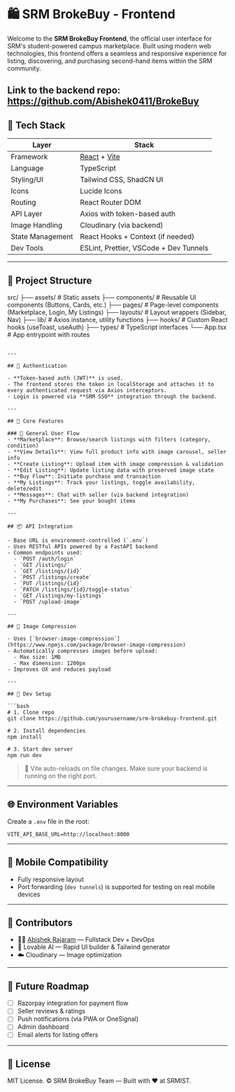 # 🛍️ SRM BrokeBuy - Frontend

Welcome to the **SRM BrokeBuy Frontend**, the official user interface for SRM's student-powered campus marketplace. Built using modern web technologies, this frontend offers a seamless and responsive experience for listing, discovering, and purchasing second-hand items within the SRM community.

Link to the backend repo: https://github.com/Abishek0411/BrokeBuy
---

## 🚀 Tech Stack

| Layer            | Stack                                     |
|------------------|-------------------------------------------|
| Framework        | [React](https://reactjs.org/) + [Vite](https://vitejs.dev/) |
| Language         | TypeScript                                |
| Styling/UI       | Tailwind CSS, ShadCN UI                   |
| Icons            | Lucide Icons                              |
| Routing          | React Router DOM                          |
| API Layer        | Axios with token-based auth               |
| Image Handling   | Cloudinary (via backend)                  |
| State Management | React Hooks + Context (if needed)         |
| Dev Tools        | ESLint, Prettier, VSCode + Dev Tunnels    |

---

## 📂 Project Structure

src/
├── assets/              # Static assets
├── components/          # Reusable UI components (Buttons, Cards, etc.)
├── pages/               # Page-level components (Marketplace, Login, My Listings)
├── layouts/             # Layout wrappers (Sidebar, Nav)
├── lib/                 # Axios instance, utility functions
├── hooks/               # Custom React hooks (useToast, useAuth)
├── types/               # TypeScript interfaces
└── App.tsx              # App entrypoint with routes

````

---

## 🔐 Authentication

- **Token-based auth (JWT)** is used.
- The frontend stores the token in localStorage and attaches it to every authenticated request via Axios interceptors.
- Login is powered via **SRM SSO** integration through the backend.

---

## 🛒 Core Features

### 🧩 General User Flow
- **Marketplace**: Browse/search listings with filters (category, condition)
- **View Details**: View full product info with image carousel, seller info
- **Create Listing**: Upload item with image compression & validation
- **Edit Listing**: Update listing data with preserved image state
- **Buy Flow**: Initiate purchase and transaction
- **My Listings**: Track your listings, toggle availability, delete/edit
- **Messages**: Chat with seller (via backend integration)
- **My Purchases**: See your bought items

---

## 📦 API Integration

- Base URL is environment-controlled (`.env`)
- Uses RESTful APIs powered by a FastAPI backend
- Common endpoints used:
  - `POST /auth/login`
  - `GET /listings/`
  - `GET /listings/{id}`
  - `POST /listings/create`
  - `PUT /listings/{id}`
  - `PATCH /listings/{id}/toggle-status`
  - `GET /listings/my-listings`
  - `POST /upload-image`

---

## 📸 Image Compression

- Uses [`browser-image-compression`](https://www.npmjs.com/package/browser-image-compression)
- Automatically compresses images before upload:
  - Max size: 1MB
  - Max dimension: 1200px
- Improves UX and reduces payload

---

## 🧪 Dev Setup

```bash
# 1. Clone repo
git clone https://github.com/yourusername/srm-brokebuy-frontend.git

# 2. Install dependencies
npm install

# 3. Start dev server
npm run dev
````

> 🔁 Vite auto-reloads on file changes. Make sure your backend is running on the right port.

---

## 🌐 Environment Variables

Create a `.env` file in the root:

```env
VITE_API_BASE_URL=http://localhost:8000
```

---

## 📱 Mobile Compatibility

* Fully responsive layout
* Port forwarding (`dev tunnels`) is supported for testing on real mobile devices

---

## 🤝 Contributors

* 👨‍💻 [Abishek Rajaram](https://github.com/abishekr03) — Fullstack Dev + DevOps
* 🔧 Lovable AI — Rapid UI builder & Tailwind generator
* ☁️ Cloudinary — Image optimization

---

## 🧠 Future Roadmap

* [ ] Razorpay integration for payment flow
* [ ] Seller reviews & ratings
* [ ] Push notifications (via PWA or OneSignal)
* [ ] Admin dashboard
* [ ] Email alerts for listing offers

---

## 📃 License

MIT License. © SRM BrokeBuy Team — Built with ❤️ at SRMIST.

```
